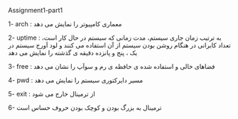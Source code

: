 Assignment1-part1

1- arch : معماری کامپیوتر را نمایش می دهد

2- uptime : به ترتیب زمان جاری سیستم، مدت زمانی که سیستم در حال کار است، تعداد کابرانی در هنگام روشن بودن سیستم از آن استفاده می کنند و لود اَورج سیستم در یک ، پنج و پانزده دقیقه ی گذشته را نمایش می دهد

3- free : فضاهای خالی و استفاده شده ی حافظه ی رم و سواَپ را نشان می دهد

4- pwd : مسیر دایرکتوری سیستم را نمایش می دهد

5- exit : از ترمینال خارج می شود

6- ترمینال به بزرگ بودن و کوچک بودن حروف حساس است

